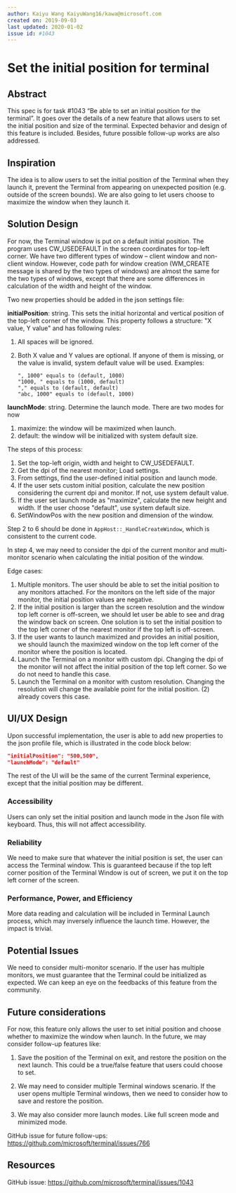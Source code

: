 ```yaml
---
author: Kaiyu Wang KaiyuWang16/kawa@microsoft.com
created on: 2019-09-03
last updated: 2020-01-02
issue id: #1043
---
```


# Set the initial position for terminal

## Abstract

This spec is for task #1043 “Be able to set an initial position for the terminal”. It goes over the details of a new feature that allows users to set the initial position and size of the terminal. Expected behavior and design of this feature is included. Besides, future possible follow-up works are also addressed.

## Inspiration

The idea is to allow users to set the initial position of the Terminal when they launch it, prevent the Terminal from appearing on unexpected position (e.g. outside of the screen bounds). We are also going to let users choose to maximize the window when they launch it.

## Solution Design

For now, the Terminal window is put on a default initial position. The program uses CW_USEDEFAULT in the screen coordinates for top-left corner. We have two different types of window – client window and non-client window. However, code path for window creation (WM_CREATE message is shared by the two types of windows) are almost the same for the two types of windows, except that there are some differences in calculation of the width and height of the window.

Two new properties should be added in the json settings file:

**initialPosition**: string. This sets the initial horizontal and vertical position of the top-left corner of the window. This property follows a structure: "X value, Y value" and has following rules:

1. All spaces will be ignored.

2. Both X value and Y values are optional. If anyone of them is missing, or the value is invalid, system default value will be used. Examples:

       ", 1000" equals to (default, 1000)
       "1000, " equals to (1000, default)
       "," equals to (default, default)
       "abc, 1000" equals to (default, 1000)

**launchMode**: string. Determine the launch mode. There are two modes for now

1. maximize: the window will be maximized when launch.
2. default: the window will be initialized with system default size.

The steps of this process:

1. Set the top-left origin, width and height to CW_USEDEFAULT.
2. Get the dpi of the nearest monitor; Load settings.
3. From settings, find the user-defined initial position and launch mode. 
4. If the user sets custom initial position, calculate the new position considering the current dpi and monitor. If not, use system default value.
5. If the user set launch mode as "maximize", calculate the new height and width. If the user choose "default", use system default size.
6. SetWindowPos with the new position and dimension of the window. 

Step 2 to 6 should be done in `AppHost::_HandleCreateWindow`, which is consistent to the current code.

In step 4, we may need to consider the dpi of the current monitor and multi-monitor scenario when calculating the initial position of the window.

Edge cases:

1. Multiple monitors. The user should be able to set the initial position to any monitors attached. For the monitors on the left side of the major monitor, the initial position values are negative. 
2. If the initial position is larger than the screen resolution and the window top left corner is off-screen, we should let user be able to see and drag the window back on screen. One solution is to set the initial position to the top left corner of the nearest monitor if the top left is off-screen.
3. If the user wants to launch maximized and provides an initial position, we should launch the maximized window on the top left corner of the monitor where the position is located.
4. Launch the Terminal on a monitor with custom dpi. Changing the dpi of the monitor will not affect the initial position of the top left corner. So we do not need to handle this case. 
5. Launch the Terminal on a monitor with custom resolution. Changing the resolution will change the available point for the initial position. (2) already covers this case. 

## UI/UX Design

Upon successful implementation, the user is able to add new properties to the json profile file, which is illustrated in the code block below:
```json
"initialPosition": "500,500",
"launchMode": "default"
```
The rest of the UI will be the same of the current Terminal experience, except that the initial position may be different.

### Accessibility

Users can only set the initial position and launch mode in the Json file with keyboard. Thus, this will not affect accessibility. 

### Reliability
We need to make sure that whatever the initial position is set, the user can access the Terminal window. This is guaranteed because if the top left corner position of the Terminal Window is out of screen, we put it on the top left corner of the screen. 

### Performance, Power, and Efficiency

More data reading and calculation will be included in Terminal Launch process, which may inversely influence the launch time. However, the impact is trivial. 

## Potential Issues

We need to consider multi-monitor scenario. If the user has multiple monitors, we must guarantee that the Terminal could be initialized as expected. We can keep an eye on the feedbacks of this feature from the community.

## Future considerations

For now, this feature only allows the user to set initial position and choose whether to maximize the window when launch. In the future, we may consider follow-up features like:

1. Save the position of the Terminal on exit, and restore the position on the next launch. This could be a true/false feature that users could choose to set.

2. We may need to consider multiple Terminal windows scenario. If the user opens multiple Terminal windows, then we need to consider how to save and restore the position. 

3. We may also consider more launch modes. Like full screen mode and minimized mode. 

GitHub issue for future follow-ups: https://github.com/microsoft/terminal/issues/766

## Resources

GitHub issue:
https://github.com/microsoft/terminal/issues/1043
